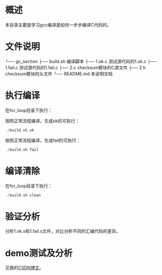 # 概述

本目录主要是学习gcc编译是如何一步步编译C代码的。

# 文件说明

└── gc_section
    ├── build.sh 			编译脚本
    ├── 1.ok.c 				测试源代码的1.ok.c
    ├── 1.fail.c 			测试源代码的1.fail.c
    ├── 2.c 				checksum模块的C源文件
    ├── 2.h 				checksum模块的头文件
    └── README.md 			本说明文档

# 执行编译

在for_loop目录下执行：

按照正常流程编译，生成ok的可执行：
```c
./build.sh ok
```

按照正常流程编译，生成fail的可执行：
```c
./build.sh fail
```

# 编译清除

在for_loop目录下执行：

```c
./build.sh clean
```

# 验证分析
分析1.ok.s和1.fail.s文件，对比分析不同的汇编代码的差异。

# demo测试及分析
见我的[CSDN博文](http://yyds.recan-li.cn)。